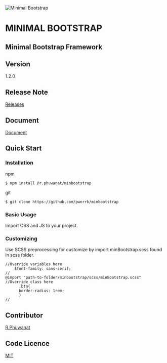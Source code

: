 ![Minimal Bootstrap](https://pwnrrk.github.io/mb-ico.png)

# MINIMAL BOOTSTRAP

## Minimal Bootstrap Framework

## Version
1.2.0

## Release Note
[Releases](https://github.com/pwnrrk/minbootstrap/releases)

## Document
[Document](https://pwnrrk.github.io/minimalbootstrap)

## Quick Start
### Installation
npm

    $ npm install @r.phuwanat/minbootstrap

git

    $ git clone https://github.com/pwnrrk/minbootstrap
 
 ### Basic Usage
Import CSS and JS to your project.
### Customizing
Use SCSS preprocessing for customize by import minBootstrap.scss found in scss folder.

    //Override variables here
	    $font-family: sans-serif;
	//
    @import "path-to-folder/minbootstrap/scss/minBootstrap.scss"
    //Override class here
		  .btn{
		  border-radius: 1rem;
		  }
    //


## Contributor
[R.Phuwanat](https://pwnrrk.github.io)

## Code Licence
[MIT](https://github.com/pwnrrk/minbootstrap/blob/master/LICENSE)
